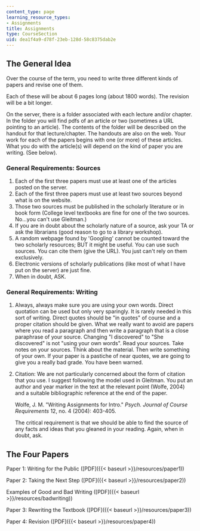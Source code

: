 ```yaml
---
content_type: page
learning_resource_types:
- Assignments
title: Assignments
type: CourseSection
uid: dea1f4a9-d78f-23eb-128d-58c8375dab2e
---
```


The General Idea
----------------

Over the course of the term, you need to write three different kinds of papers and revise one of them.

Each of these will be about 6 pages long (about 1800 words). The revision will be a bit longer.

On the server, there is a folder associated with each lecture and/or chapter. In the folder you will find pdfs of an article or two (sometimes a URL pointing to an article). The contents of the folder will be described on the handout for that lecture/chapter. The handouts are also on the web. Your work for each of the papers begins with one (or more) of these articles. What you do with the article(s) will depend on the kind of paper you are writing. (See below).

### General Requirements: Sources

1.  Each of the first three papers must use at least one of the articles posted on the server.
2.  Each of the first three papers must use at least two sources beyond what is on the website.
3.  Those two sources must be published in the scholarly literature or in book form (College level textbooks are fine for one of the two sources. No...you can't use Gleitman.)
4.  If you are in doubt about the scholarly nature of a source, ask your TA or ask the librarians (good reason to go to a library workshop).
5.  A random webpage found by 'Googling' cannot be counted toward the two scholarly resources; BUT it might be useful. You can use such sources. You can cite them (give the URL). You just can't rely on them exclusively.
6.  Electronic versions of scholarly publications (like most of what I have put on the server) are just fine.
7.  When in doubt, ASK.

### General Requirements: Writing

1.  Always, always make sure you are using your own words. Direct quotation can be used but only very sparingly. It is rarely needed in this sort of writing. Direct quotes should be "in quotes" of course and a proper citation should be given. What we really want to avoid are papers where you read a paragraph and then write a paragraph that is a close paraphrase of your source. Changing "I discovered" to "She discovered" is not "using your own words". Read your sources. Take notes on your sources. Think about the material. Then write something of your own. If your paper is a pastiche of near quotes, we are going to give you a really bad grade. You have been warned.
2.  Citation: We are not particularly concerned about the form of citation that you use. I suggest following the model used in Gleitman. You put an author and year marker in the text at the relevant point (Wolfe, 2004) and a suitable bibliographic reference at the end of the paper.  
      
    Wolfe, J. M. "Writing Assignments for Intro." _Psych. Journal of Course Requirements_ 12, no. 4 (2004): 403-405.  
      
    The critical requirement is that we should be able to find the source of any facts and ideas that you gleaned in your reading. Again, when in doubt, ask.

The Four Papers
---------------

Paper 1: Writing for the Public ([PDF]({{< baseurl >}}/resources/paper1))

Paper 2: Taking the Next Step ([PDF]({{< baseurl >}}/resources/paper2))

Examples of Good and Bad Writing ([PDF]({{< baseurl >}}/resources/badwriting))

Paper 3: Rewriting the Textbook ([PDF]({{< baseurl >}}/resources/paper3))

Paper 4: Revision ([PDF]({{< baseurl >}}/resources/paper4))